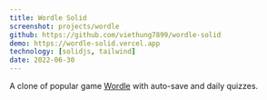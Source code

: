 ```yaml
---
title: Wordle Solid
screenshot: projects/wordle
github: https://github.com/viethung7899/wordle-solid
demo: https://wordle-solid.vercel.app
technology: [solidjs, tailwind]
date: 2022-06-30
---
```


A clone of popular game [Wordle](https://www.nytimes.com/games/wordle/index)
with auto-save and daily quizzes.
